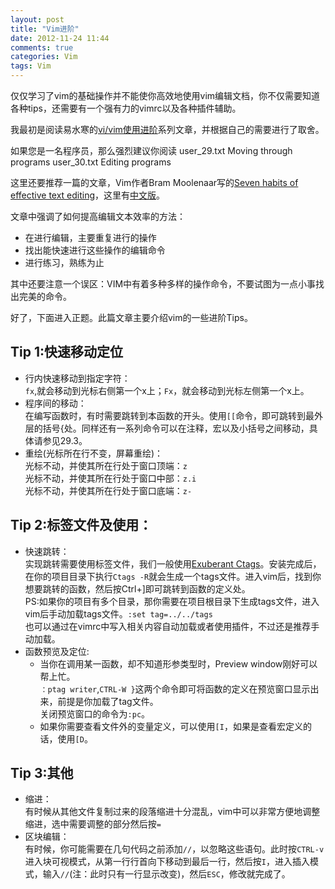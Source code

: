 ```yaml
---
layout: post
title: "Vim进阶"
date: 2012-11-24 11:44
comments: true
categories: Vim
tags: Vim
---
```


仅仅学习了vim的基础操作并不能使你高效地使用vim编辑文档，你不仅需要知道各种tips，还需要有一个强有力的vimrc以及各种插件辅助。

我最初是阅读易水寒的[vi/vim使用进阶](http://easwy.com/blog/archives/advanced-vim-skills-catalog/)系列文章，并根据自己的需要进行了取舍。

如果您是一名程序员，那么强烈建议你阅读
    user_29.txt Moving through programs
    user_30.txt Editing programs

这里还要推荐一篇的文章，Vim作者Bram Moolenaar写的[Seven habits of effective text editing](http://www.moolenaar.net/habits.html)，这里有[中文版](http://www.newsmth.net/bbscon.php?bid=731&id=353)。

文章中强调了如何提高编辑文本效率的方法：

* 在进行编辑，主要重复进行的操作
* 找出能快速进行这些操作的编辑命令
* 进行练习，熟练为止

其中还要注意一个误区：VIM中有着多种多样的操作命令，不要试图为一点小事找出完美的命令。

<!-- more -->

好了，下面进入正题。此篇文章主要介绍vim的一些进阶Tips。

##  Tip 1:快速移动定位

* 行内快速移动到指定字符：  
    `fx`,就会移动到光标右侧第一个x上；`Fx`，就会移动到光标左侧第一个x上。
* 程序间的移动：  
    在编写函数时，有时需要跳转到本函数的开头。使用`[[`命令，即可跳转到最外层的括号{处。同样还有一系列命令可以在注释，宏以及小括号之间移动，具体请参见29.3。
* 重绘(光标所在行不变，屏幕重绘)：  
    光标不动，并使其所在行处于窗口顶端：`z`  
    光标不动，并使其所在行处于窗口中部：`z.i`  
    光标不动，并使其所在行处于窗口底端：`z-`  

##  Tip 2:标签文件及使用：</strong>

* 快速跳转：  
    实现跳转需要使用标签文件，我们一般使用[Exuberant Ctags](http://ctags.sourceforge.net/)。安装完成后，在你的项目目录下执行`Ctags -R`就会生成一个tags文件。进入vim后，找到你想要跳转的函数，然后按Ctrl+]即可跳转到函数的定义处。  
    PS:如果你的项目有多个目录，那你需要在项目根目录下生成tags文件，进入vim后手动加载tags文件。`:set tag=../../tags`  
    也可以通过在vimrc中写入相关内容自动加载或者使用插件，不过还是推荐手动加载。
* 函数预览及定位:  
    - 当你在调用某一函数，却不知道形参类型时，Preview window刚好可以帮上忙。  
    `：ptag writer`,`CTRL-W }`这两个命令即可将函数的定义在预览窗口显示出来，前提是你加载了tag文件。  
    关闭预览窗口的命令为`:pc`。  
    - 如果你需要查看文件外的变量定义，可以使用`[I`，如果是查看宏定义的话，使用`[D`。

##  Tip 3:其他

* 缩进：  
    有时候从其他文件复制过来的段落缩进十分混乱，vim中可以非常方便地调整缩进，选中需要调整的部分然后按`=`
* 区块编辑：  
    有时候，你可能需要在几句代码之前添加`//`，以忽略这些语句。此时按`CTRL-v`进入块可视模式，从第一行行首向下移动到最后一行，然后按`I`，进入插入模式，输入`//`(注：此时只有一行显示改变)，然后`ESC`，修改就完成了。
